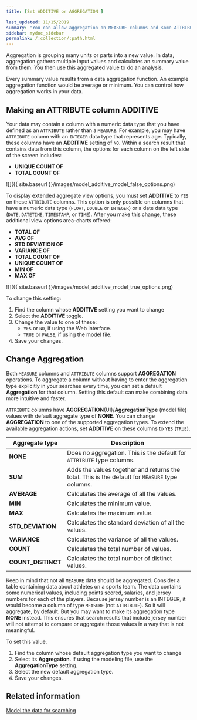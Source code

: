 ```yaml
---
title: [Set ADDITIVE or AGGREGATION ]

last_updated: 11/15/2019
summary: "You can allow aggregation on MEASURE columns and some ATTRIBUTE columns."
sidebar: mydoc_sidebar
permalink: /:collection/:path.html
---
```

Aggregation is grouping many units or parts into a new value.  In data,
aggregation gathers multiple input values and calculates an summary value from
them. You then use this aggregated value to do an analysis.

Every summary value results from a data aggregation function. An example aggregation
function would be average or minimum. You can control how aggregation works in
your data.  

## Making an ATTRIBUTE column ADDITIVE

Your data may contain a column with a numeric data type that you have defined as
an `ATTRIBUTE` rather than a `MEASURE`.  For example, you may have `ATTRIBUTE`
column with an `INTEGER` data type that represents age. Typically, these columns
have an **ADDITIVE** setting of `NO`. Within a search result that contains
data from this column, the options for each column on the left side of the
screen includes:

- **UNIQUE COUNT OF**
- **TOTAL COUNT OF**

![]({{ site.baseurl }}/images/model_additive_model_false_options.png)

To display extended aggregate view options, you must set **ADDITIVE** to `YES`
on these `ATTRIBUTE` columns. This option is only possible on columns that
have a numeric data type (`FLOAT`, `DOUBLE` or `INTEGER`) or a date data type
(`DATE`, `DATETIME`, `TIMESTAMP`, or `TIME`). After you make this change, these
additional view options area-charts offered:

- **TOTAL OF**
- **AVG OF**
- **STD DEVIATION OF**
- **VARIANCE OF**
- **TOTAL COUNT OF**
- **UNIQUE COUNT OF**
- **MIN OF**
- **MAX OF**

![]({{ site.baseurl }}/images/model_additive_model_true_options.png)

To change this setting:

1. Find the column whose **ADDITIVE** setting you want to change
2. Select the **ADDITIVE** toggle.
2. Change the value to one of these:
    - `YES` or `NO`, if using the Web interface.
    - `TRUE` or `FALSE`, if using the model file.
3. Save your changes.


## Change Aggregation

Both `MEASURE` columns and `ATTRIBUTE` columns support **AGGREGATION** operations. To aggregate a column without having to enter the aggregation type explicitly in your searches every time, you can set a default **Aggregation** for that column. Setting this default can make combining data more intuitive and faster.

`ATTRIBUTE` columns have **AGGREGATION**(UI)/**AggregationType** (model file) values with default aggregate type of **NONE**. You can change **AGGREGATION** to one of the supported aggregation types. To extend the available aggregation actions, set **ADDITIVE** on these columns to `YES` (`TRUE`).

|Aggregate type|Description|
|--------------|-----------|
|**NONE**|Does no aggregation. This is the default for `ATTRIBUTE` type columns.|
|**SUM**|Adds the values together and returns the total. This is the default for `MEASURE` type columns.|
|**AVERAGE**|Calculates the average of all the values.|
|**MIN** |Calculates the minimum value.|
|**MAX**|Calculates the maximum value.|
|**STD_DEVIATION**|Calculates the standard deviation of all the values.|
|**VARIANCE**|Calculates the variance of all the values.|
|**COUNT**|Calculates the total number of values.|
|**COUNT_DISTINCT**|Calculates the total number of distinct values.|


Keep in mind that not all `MEASURE` data should be aggregated. Consider a table
containing data about athletes on a sports team. The data contains some
numerical values, including points scored, salaries, and jersey numbers for each
of the players. Because jersey number is an INTEGER, it would become a column of
type `MEASURE` (not `ATTRIBUTE`). So it will aggregate, by default. But you may
want to make its aggregation type **NONE** instead. This ensures that search
results that include jersey number will not attempt to compare or aggregate
those values in a way that is not meaningful.

To set this value.

1. Find the column whose default aggregation type you want to change
2. Select its **Aggregation**.
  If using the modeling file, use the **AggregationType** setting.
3. Select the new default aggregation type.
4. Save your changes.


## Related information  

[Model the data for searching](semantic-modeling.html#)
